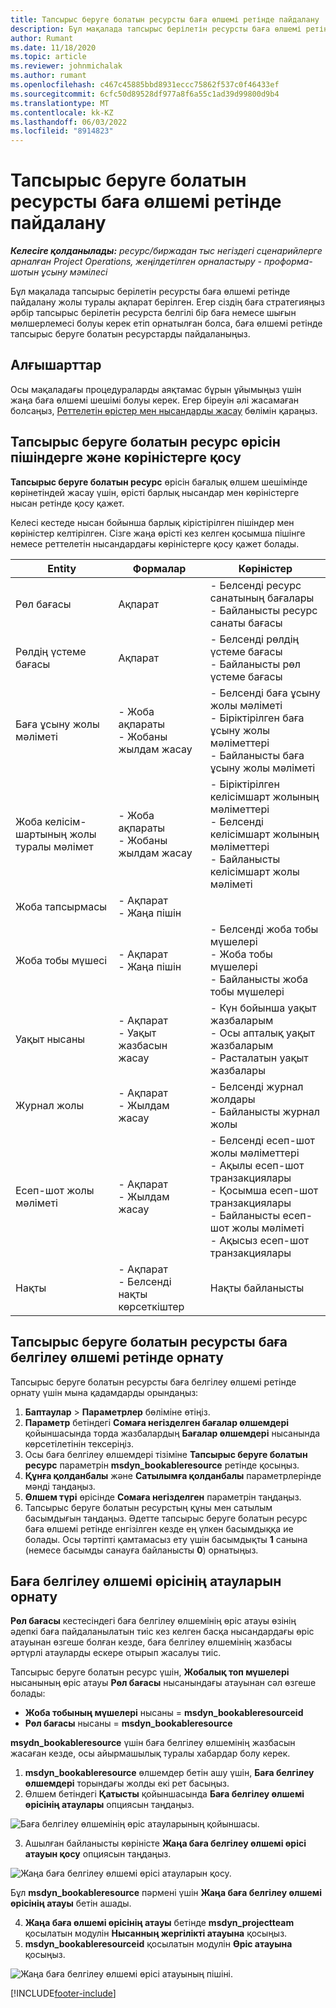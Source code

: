 ```yaml
---
title: Тапсырыс беруге болатын ресурсты баға өлшемі ретінде пайдалану
description: Бұл мақалада тапсырыс берілетін ресурсты баға өлшемі ретінде пайдалану жолы туралы ақпарат берілген.
author: Rumant
ms.date: 11/18/2020
ms.topic: article
ms.reviewer: johnmichalak
ms.author: rumant
ms.openlocfilehash: c467c45885bbd8931eccc75862f537c0f46433ef
ms.sourcegitcommit: 6cfc50d89528df977a8f6a55c1ad39d99800d9b4
ms.translationtype: MT
ms.contentlocale: kk-KZ
ms.lasthandoff: 06/03/2022
ms.locfileid: "8914823"
---
```

# <a name="use-a-bookable-resource-as-a-pricing-dimension"></a>Тапсырыс беруге болатын ресурсты баға өлшемі ретінде пайдалану

 _**Келесіге қолданылады:** ресурс/биржадан тыс негіздегі сценарийлерге арналған Project Operations, жеңілдетілген орналастыру - проформа-шотын ұсыну мәмілесі_ 

Бұл мақалада тапсырыс берілетін ресурсты баға өлшемі ретінде пайдалану жолы туралы ақпарат берілген. Егер сіздің баға стратегияңыз әрбір тапсырыс берілетін ресурста белгілі бір баға немесе шығын мөлшерлемесі болуы керек етіп орнатылған болса, баға өлшемі ретінде тапсырыс беруге болатын ресурстарды пайдаланыңыз.

## <a name="prerequisites"></a>Алғышарттар
Осы мақаладағы процедураларды аяқтамас бұрын ұйымыңыз үшін жаңа баға өлшемі шешімі болуы керек. Егер біреуін әлі жасамаған болсаңыз, [Реттелетін өрістер мен нысандарды жасау](../pricing-costing/create-custom-fields-entities-pricing-dimensions.md) бөлімін қараңыз.

## <a name="add-the-bookable-resource-field-to-forms-and-views"></a>Тапсырыс беруге болатын ресурс өрісін пішіндерге және көріністерге қосу
**Тапсырыс беруге болатын ресурс** өрісін бағалық өлшем шешімінде көрінетіндей жасау үшін, өрісті барлық нысандар мен көріністерге нысан ретінде қосу қажет.

Келесі кестеде нысан бойынша барлық кірістірілген пішіндер мен көріністер келтірілген. Сізге жаңа өрісті кез келген қосымша пішінге немесе реттелетін нысандардағы көріністерге қосу қажет болады.

|   Entity        | Формалар   |Көріністер        |
| ------------------------------|---------------------------------|----------------------------------|
|  Рөл бағасы| Ақпарат | - Белсенді ресурс санатының бағалары<br> - Байланысты ресурс санаты бағасы |
|  Рөлдің үстеме бағасы| Ақпарат| - Белсенді рөлдің үстеме бағасы<br>- Байланысты рөл үстеме бағасы |
|  Баға ұсыну жолы мәліметі| - Жоба ақпараты<br>- Жобаны жылдам жасау| - Белсенді баға ұсыну жолы мәліметі<br>- Біріктірілген баға ұсыну жолы мәліметтері<br>- Байланысты баға ұсыну жолы мәліметі |
|  Жоба келісім-шартының жолы туралы мәлімет| - Жоба ақпараты<br>- Жобаны жылдам жасау| - Біріктірілген келісімшарт жолының мәліметтері<br>- Белсенді келісімшарт жолының мәліметтері<br>- Байланысты келісімшарт жолы мәліметі |
|  Жоба тапсырмасы| - Ақпарат<br>- Жаңа пішін| &nbsp; |
|  Жоба тобы мүшесі| - Ақпарат<br>- Жаңа пішін| - Белсенді жоба тобы мүшелері<br>- Жоба тобы мүшелері<br>- Байланысты жоба тобы мүшелері |
|  Уақыт нысаны| - Ақпарат<br>- Уақыт жазбасын жасау| - Күн бойынша уақыт жазбаларым<br>- Осы апталық уақыт жазбаларым<br>- Расталатын уақыт жазбалары|
|  Журнал жолы| - Ақпарат<br>- Жылдам жасау| - Белсенді журнал жолдары<br>- Байланысты журнал жолы |
|  Есеп-шот жолы мәліметі| - Ақпарат<br>- Жылдам жасау| - Белсенді есеп-шот жолы мәліметтері<br>- Ақылы есеп-шот транзакциялары<br>- Қосымша есеп-шот транзакциялары<br>- Байланысты есеп-шот жолы мәліметі <br>- Ақысыз есеп-шот транзакциялары|
|  Нақты| - Ақпарат<br>- Белсенді нақты көрсеткіштер| Нақты байланысты |

## <a name="set-up-a-bookable-resource-as-a-pricing-dimension"></a>Тапсырыс беруге болатын ресурсты баға белгілеу өлшемі ретінде орнату
Тапсырыс беруге болатын ресурсты баға белгілеу өлшемі ретінде орнату үшін мына қадамдарды орындаңыз:

1. **Баптаулар** > **Параметрлер** бөліміне өтіңіз. 
2. **Параметр** бетіндегі **Сомаға негізделген бағалар өлшемдері** қойыншасында торда жазбалардың **Бағалар өлшемдері** нысанында көрсетілетінін тексеріңіз. 
2. Осы баға белгілеу өлшемдері тізіміне **Тапсырыс беруге болатын ресурс** параметрін **msdyn_bookableresource** ретінде қосыңыз. 
3. **Құнға қолданбалы** және **Сатылымға қолданбалы** параметрлерінде мәнді таңдаңыз.
4. **Өлшем түрі** өрісінде **Сомаға негізделген** параметрін таңдаңыз. 
5. Тапсырыс беруге болатын ресурстың құны мен сатылым басымдығын таңдаңыз. Әдетте тапсырыс беруге болатын ресурс баға өлшемі ретінде енгізілген кезде ең үлкен басымдыққа ие болады. Осы тәртіпті қамтамасыз ету үшін басымдықты **1** санына (немесе басымды санауға байланысты **0**) орнатыңыз.

## <a name="set-up-pricing-dimension-field-names"></a>Баға белгілеу өлшемі өрісінің атауларын орнату

**Рөл бағасы** кестесіндегі баға белгілеу өлшемінің өріс атауы өзінің әдепкі баға пайдаланылатын тиіс кез келген басқа нысандардағы өріс атауынан өзгеше болған кезде, баға белгілеу өлшемінің жазбасы әртүрлі атауларды ескере отырып жасалуы тиіс.  

Тапсырыс беруге болатын ресурс үшін, **Жобалық топ мүшелері** нысанының өріс атауы **Рөл бағасы** нысанындағы атауынан сәл өзгеше болады: 

 - **Жоба тобының мүшелері** нысаны = **msdyn_bookableresourceid**
 - **Рөл бағасы** нысаны = **msdyn_bookableresource**

**msydn_bookableresource** үшін баға белгілеу өлшемінің жазбасын жасаған кезде, осы айырмашылық туралы хабардар болу керек.

1. **msdyn_bookableresource** өлшемдер бетін ашу үшін, **Баға белгілеу өлшемдері** торындағы жолды екі рет басыңыз.
2. Өлшем бетіндегі **Қатысты** қойыншасында **Баға белгілеу өлшемі өрісінің атаулары** опциясын таңдаңыз.

  ![Баға белгілеу өлшемінің өріс атауларының қойыншасы.](media/PD-fieldname.png)

3. Ашылған байланысты көріністе **Жаңа баға белгілеу өлшемі өрісі атауын қосу** опциясын таңдаңыз.

  ![Жаңа баға белгілеу өлшемі өрісі атауларын қосу.](media/Add-NewPD-fieldname.png)

  Бұл **msdyn_bookableresource** пәрмені үшін **Жаңа баға белгілеу өлшемі өрісінің атауы** бетін ашады. 

4. **Жаңа баға өлшемі өрісінің атауы** бетінде **msdyn_projectteam** қосылатын модулін **Нысанның жергілікті атауына** қосыңыз.
5. **msdyn_bookableresourceid** қосылатын модулін **Өріс атауына** қосыңыз.

 ![Жаңа баға белгілеу өлшемі өрісі атауының пішіні.](media/PD-fieldname-Added.png)


[!INCLUDE[footer-include](../includes/footer-banner.md)]
